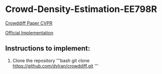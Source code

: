 # Crowd-Density-Estimation-EE798R
[Crowddiff Paper CVPR](https://arxiv.org/pdf/2303.12790)

[Official Implementation](https://github.com/dylran/crowddiff.git)

## Instructions to implement:
1) Clone the repository
   '''bash
   git clone https://github.com/dylran/crowddiff.git
   '''
